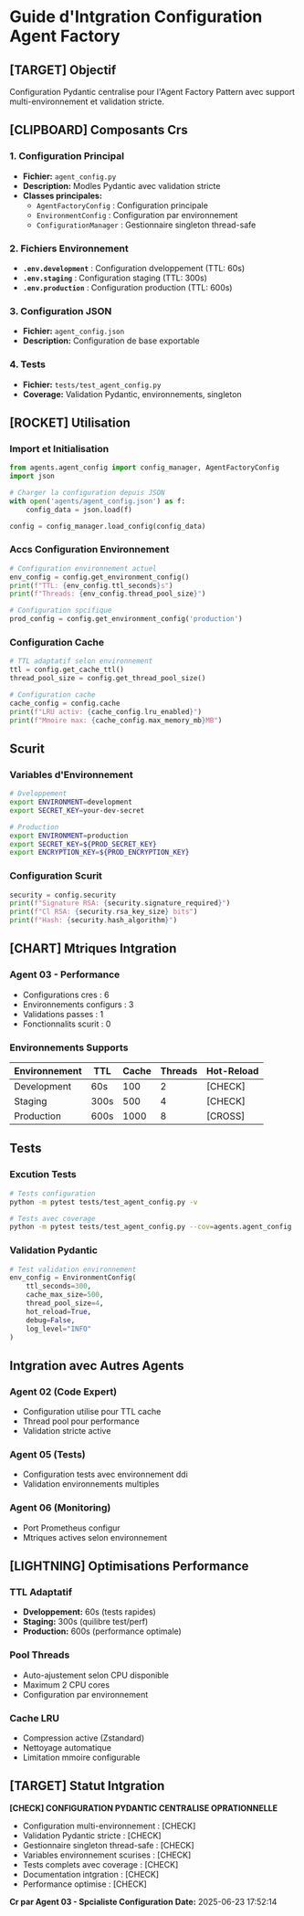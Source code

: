 # Guide d'Intgration Configuration Agent Factory

## [TARGET] Objectif
Configuration Pydantic centralise pour l'Agent Factory Pattern avec support multi-environnement et validation stricte.

## [CLIPBOARD] Composants Crs

### 1. Configuration Principal
- **Fichier:** `agent_config.py`
- **Description:** Modles Pydantic avec validation stricte
- **Classes principales:**
  - `AgentFactoryConfig` : Configuration principale
  - `EnvironmentConfig` : Configuration par environnement
  - `ConfigurationManager` : Gestionnaire singleton thread-safe

### 2. Fichiers Environnement
- **`.env.development`** : Configuration dveloppement (TTL: 60s)
- **`.env.staging`** : Configuration staging (TTL: 300s)
- **`.env.production`** : Configuration production (TTL: 600s)

### 3. Configuration JSON
- **Fichier:** `agent_config.json`
- **Description:** Configuration de base exportable

### 4. Tests
- **Fichier:** `tests/test_agent_config.py`
- **Coverage:** Validation Pydantic, environnements, singleton

## [ROCKET] Utilisation

### Import et Initialisation
```python
from agents.agent_config import config_manager, AgentFactoryConfig
import json

# Charger la configuration depuis JSON
with open('agents/agent_config.json') as f:
    config_data = json.load(f)

config = config_manager.load_config(config_data)
```

### Accs Configuration Environnement
```python
# Configuration environnement actuel
env_config = config.get_environment_config()
print(f"TTL: {env_config.ttl_seconds}s")
print(f"Threads: {env_config.thread_pool_size}")

# Configuration spcifique
prod_config = config.get_environment_config('production')
```

### Configuration Cache
```python
# TTL adaptatif selon environnement
ttl = config.get_cache_ttl()
thread_pool_size = config.get_thread_pool_size()

# Configuration cache
cache_config = config.cache
print(f"LRU activ: {cache_config.lru_enabled}")
print(f"Mmoire max: {cache_config.max_memory_mb}MB")
```

##  Scurit

### Variables d'Environnement
```bash
# Dveloppement
export ENVIRONMENT=development
export SECRET_KEY=your-dev-secret

# Production
export ENVIRONMENT=production
export SECRET_KEY=${PROD_SECRET_KEY}
export ENCRYPTION_KEY=${PROD_ENCRYPTION_KEY}
```

### Configuration Scurit
```python
security = config.security
print(f"Signature RSA: {security.signature_required}")
print(f"Cl RSA: {security.rsa_key_size} bits")
print(f"Hash: {security.hash_algorithm}")
```

## [CHART] Mtriques Intgration

### Agent 03 - Performance
- Configurations cres : 6
- Environnements configurs : 3
- Validations passes : 1
- Fonctionnalits scurit : 0

### Environnements Supports
| Environnement | TTL | Cache | Threads | Hot-Reload |
|---------------|-----|-------|---------|------------|
| Development   | 60s | 100   | 2       | [CHECK]         |
| Staging       | 300s| 500   | 4       | [CHECK]         |
| Production    | 600s| 1000  | 8       | [CROSS]         |

##  Tests

### Excution Tests
```bash
# Tests configuration
python -m pytest tests/test_agent_config.py -v

# Tests avec coverage
python -m pytest tests/test_agent_config.py --cov=agents.agent_config
```

### Validation Pydantic
```python
# Test validation environnement
env_config = EnvironmentConfig(
    ttl_seconds=300,
    cache_max_size=500,
    thread_pool_size=4,
    hot_reload=True,
    debug=False,
    log_level="INFO"
)
```

##  Intgration avec Autres Agents

### Agent 02 (Code Expert)
- Configuration utilise pour TTL cache
- Thread pool pour performance
- Validation stricte active

### Agent 05 (Tests)
- Configuration tests avec environnement ddi
- Validation environnements multiples

### Agent 06 (Monitoring)  
- Port Prometheus configur
- Mtriques actives selon environnement

## [LIGHTNING] Optimisations Performance

### TTL Adaptatif
- **Dveloppement:** 60s (tests rapides)
- **Staging:** 300s (quilibre test/perf)
- **Production:** 600s (performance optimale)

### Pool Threads
- Auto-ajustement selon CPU disponible
- Maximum 2  CPU cores
- Configuration par environnement

### Cache LRU
- Compression active (Zstandard)
- Nettoyage automatique
- Limitation mmoire configurable

## [TARGET] Statut Intgration

**[CHECK] CONFIGURATION PYDANTIC CENTRALISE OPRATIONNELLE**

- Configuration multi-environnement : [CHECK]
- Validation Pydantic stricte : [CHECK]  
- Gestionnaire singleton thread-safe : [CHECK]
- Variables environnement scurises : [CHECK]
- Tests complets avec coverage : [CHECK]
- Documentation intgration : [CHECK]
- Performance optimise : [CHECK]

**Cr par Agent 03 - Spcialiste Configuration**
**Date:** 2025-06-23 17:52:14

